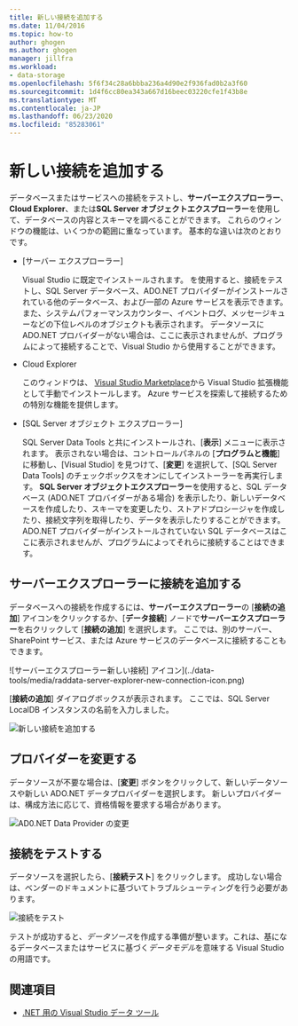 ```yaml
---
title: 新しい接続を追加する
ms.date: 11/04/2016
ms.topic: how-to
author: ghogen
ms.author: ghogen
manager: jillfra
ms.workload:
- data-storage
ms.openlocfilehash: 5f6f34c28a6bbba236a4d90e2f936fad0b2a3f60
ms.sourcegitcommit: 1d4f6cc80ea343a667d16beec03220cfe1f43b8e
ms.translationtype: MT
ms.contentlocale: ja-JP
ms.lasthandoff: 06/23/2020
ms.locfileid: "85283061"
---
```

# <a name="add-new-connections"></a>新しい接続を追加する

データベースまたはサービスへの接続をテストし、**サーバーエクスプローラー**、 **Cloud Explorer**、または**SQL Server オブジェクトエクスプローラー**を使用して、データベースの内容とスキーマを調べることができます。 これらのウィンドウの機能は、いくつかの範囲に重なっています。 基本的な違いは次のとおりです。

- [サーバー エクスプローラー]

   Visual Studio に既定でインストールされます。 を使用すると、接続をテストし、SQL Server データベース、ADO.NET プロバイダーがインストールされている他のデータベース、および一部の Azure サービスを表示できます。 また、システムパフォーマンスカウンター、イベントログ、メッセージキューなどの下位レベルのオブジェクトも表示されます。 データソースに ADO.NET プロバイダーがない場合は、ここに表示されませんが、プログラムによって接続することで、Visual Studio から使用することができます。

- Cloud Explorer

   このウィンドウは、 [Visual Studio Marketplace](https://marketplace.visualstudio.com/items?itemName=ms-azuretools.CloudExplorerForVS)から Visual Studio 拡張機能として手動でインストールします。 Azure サービスを探索して接続するための特別な機能を提供します。

- [SQL Server オブジェクト エクスプローラー]

   SQL Server Data Tools と共にインストールされ、[**表示**] メニューに表示されます。 表示されない場合は、コントロールパネルの [**プログラムと機能**] に移動し、[Visual Studio] を見つけて、[**変更**] を選択して、[SQL Server Data Tools] のチェックボックスをオンにしてインストーラーを再実行します。 **SQL Server オブジェクトエクスプローラー**を使用すると、SQL データベース (ADO.NET プロバイダーがある場合) を表示したり、新しいデータベースを作成したり、スキーマを変更したり、ストアドプロシージャを作成したり、接続文字列を取得したり、データを表示したりすることができます。 ADO.NET プロバイダーがインストールされていない SQL データベースはここに表示されませんが、プログラムによってそれらに接続することはできます。

## <a name="add-a-connection-in-server-explorer"></a>サーバーエクスプローラーに接続を追加する

データベースへの接続を作成するには、**サーバーエクスプローラー**の [**接続の追加**] アイコンをクリックするか、[**データ接続**] ノードで**サーバーエクスプローラー**を右クリックして [**接続の追加**] を選択します。 ここでは、別のサーバー、SharePoint サービス、または Azure サービスのデータベースに接続することもできます。

![サーバーエクスプローラー新しい接続] アイコン](../data-tools/media/raddata-server-explorer-new-connection-icon.png)

[**接続の追加**] ダイアログボックスが表示されます。 ここでは、SQL Server LocalDB インスタンスの名前を入力しました。

![新しい接続を追加する](../data-tools/media/raddata-add-new-connection-dialog.png)

## <a name="change-the-provider"></a>プロバイダーを変更する

データソースが不要な場合は、[**変更**] ボタンをクリックして、新しいデータソースや新しい ADO.NET データプロバイダーを選択します。 新しいプロバイダーは、構成方法に応じて、資格情報を要求する場合があります。

![AD0.NET Data Provider の変更](../data-tools/media/raddata-change-ad0.net-data-provider.png)

## <a name="test-the-connection"></a>接続をテストする

データソースを選択したら、[**接続テスト**] をクリックします。 成功しない場合は、ベンダーのドキュメントに基づいてトラブルシューティングを行う必要があります。

![接続をテスト](../data-tools/media/raddata-test-connection.png)

テストが成功すると、*データソース*を作成する準備が整います。これは、基になるデータベースまたはサービスに基づく*データモデル*を意味する Visual Studio の用語です。

## <a name="see-also"></a>関連項目

- [.NET 用の Visual Studio データ ツール](../data-tools/visual-studio-data-tools-for-dotnet.md)
